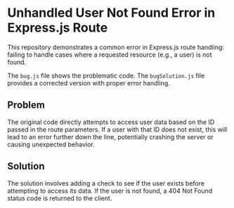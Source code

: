# Unhandled User Not Found Error in Express.js Route

This repository demonstrates a common error in Express.js route handling: failing to handle cases where a requested resource (e.g., a user) is not found.

The `bug.js` file shows the problematic code.  The `bugSolution.js` file provides a corrected version with proper error handling.

## Problem

The original code directly attempts to access user data based on the ID passed in the route parameters.  If a user with that ID does not exist, this will lead to an error further down the line, potentially crashing the server or causing unexpected behavior.

## Solution

The solution involves adding a check to see if the user exists before attempting to access its data. If the user is not found, a 404 Not Found status code is returned to the client.